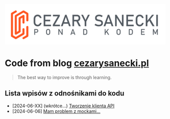 ![Blog logo](./docs/public/logo.png)

# Code from blog [cezarysanecki.pl](https://cezarysanecki.pl)

> The best way to improve is through learning.

## Lista wpisów z odnośnikami do kodu

- [2024-06-XX] (wkrótce...) [Tworzenie klienta API](./src/main/kotlin/pl/cezarysanecki/blogcode/apiclient)
- [2024-06-06] [Mam problem z mockami...](./src/main/kotlin/pl/cezarysanecki/blogcode/mockproblem)

